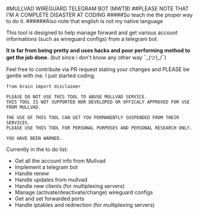 #MULLVAD WIREGUARD TELEGRAM BOT (MWTB)
##PLEASE NOTE THAT I'M A COMPLETE DISASTER AT CODING
#####So teach me the proper way to do it.
######Also note that english is not my native language


This tool is designed to help manage forward and get various account informations (such as wireguard configs) from
a telegram bot.

**It is far from being pretty and uses hacks and poor performing method to get the job done.** (but since i don't know any other way ¯\_(ツ)_/¯)

Feel free to contribute via PR request stating your changes and PLEASE be gentle with me. I just started coding.


```
from brain import disclaimer

PLEASE DO NOT USE THIS TOOL TO ABUSE MULLVAD SERVICE.
THIS TOOL IS NOT SUPPORTED NOR DEVELOPED OR OFFICALY APPROVED FOR USE 
FROM MULLVAD.

THE USE OF THIS TOOL CAN GET YOU PERMANENTLY SUSPENDED FROM THEIR SERVICES.
PLEASE USE THIS TOOL FOR PERSONAL PURPOSES AND PERSONAL RESEARCH ONLY.

YOU HAVE BEEN WARNED.
```

Currently in the to do list:
* Get all the account info from Mullvad
* Implement a telegram bot
* Handle renew
* Handle updates from mullvad
* Handle new clients (for multiplexing servers)
* Manage (activate/deactivate/change) wireguard configs
* Get and set forwarded ports
* Handle iptables and redirection (for multiplexing servers)
